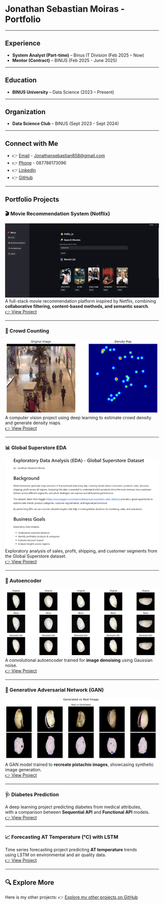 # Jonathan Sebastian Moiras - Portfolio

---

## Experience
- **System Analyst (Part-time)** – Binus IT Division (Feb 2025 – Now)  
- **Mentor (Contract)** – BINUS (Feb 2025 - June 2025)  

---

## Education
- **BINUS University** – Data Science (2023 – Present)  

---

## Organization
- **Data Science Club** – BINUS (Sept 2023 - Sept 2024)  

---

## Connect with Me
- 👉 [Email](mailto:jonathansebastian858@email.com) - Jonathansebastian858@gmail.com
- 👉 [Phone](tel:+6287786173096) - 087786173096  
- 👉 [LinkedIn](https://www.linkedin.com/in/jonathan-sebastian-9212b0291)  
- 👉 [GitHub](https://github.com/sebastianmoiras)

---

## Portfolio Projects

### 🎬 Movie Recommendation System (Notflix)
[![Notflix Preview](/assets/Notflix1.png)](https://sebastianmoiras.github.io/movie-recommendation-system/)  
A full-stack movie recommendation platform inspired by Netflix, combining **collaborative filtering, content-based methods, and semantic search**.  
[👉 View Project](https://sebastianmoiras.github.io/movie-recommendation-system/)

---

### 👥 Crowd Counting
[![Crowd Counting Preview](/assets/CrowdCounting1.png)](https://sebastianmoiras.github.io/Crowd-Counting/)  
A computer vision project using deep learning to estimate crowd density and generate density maps.  
[👉 View Project](https://sebastianmoiras.github.io/Crowd-Counting/)

---

### 📊 Global Superstore EDA
[![Superstore Preview](/assets/EDA.png)](https://sebastianmoiras.github.io/Exploratory-Data-Analysis---Global-Superstore/)  
Exploratory analysis of sales, profit, shipping, and customer segments from the Global Superstore dataset.  
[👉 View Project](https://sebastianmoiras.github.io/Exploratory-Data-Analysis---Global-Superstore/)

---

### 🧩 Autoencoder
[![Autoencoder Preview](/assets/AE1.png)](https://sebastianmoiras.github.io/Auto-Encoder/)  
A convolutional autoencoder trained for **image denoising** using Gaussian noise.  
[👉 View Project](https://sebastianmoiras.github.io/Auto-Encoder/)

---

### 🎨 Generative Adversarial Network (GAN)
[![GAN Preview](/assets/GAN1.png)](https://sebastianmoiras.github.io/GAN/)  
A GAN model trained to **recreate pistachio images**, showcasing synthetic image generation.  
[👉 View Project](https://sebastianmoiras.github.io/GAN/)

---

### 🩺 Diabetes Prediction
A deep learning project predicting diabetes from medical attributes,  
with a comparison between **Sequential API** and **Functional API** models.  
[👉 View Project](https://sebastianmoiras.github.io/Diabetes-Prediction/)

---

### 📈 Forecasting AT Temperature (°C) with LSTM
Time series forecasting project predicting **AT temperature** trends  
using LSTM on environmental and air quality data.  
[👉 View Project](https://sebastianmoiras.github.io/Forecasting-LSTM/)

---

## 🔍 Explore More
Here is my other projects:
👉 [Explore my other projects on GitHub](https://github.com/sebastianmoiras)
